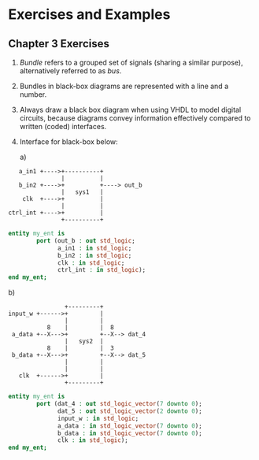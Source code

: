 # Exercises and Examples


## Chapter 3 Exercises


1. _Bundle_ refers to a grouped set of signals (sharing a similar purpose),
   alternatively referred to as _bus_.

2. Bundles in black-box diagrams are represented with a line and a number.

3. Always draw a black box diagram when using VHDL to model digital circuits,
   because diagrams convey information effectively compared to written (coded)
   interfaces.

4. Interface for black-box below:

   a)

```
   a_in1 +---->+----------+
               |          |
   b_in2 +---->+          +----> out_b
               |   sys1   |
    clk  +---->+          |
               |          |
ctrl_int +---->+          |
               +----------+
```

```vhdl
entity my_ent is
        port (out_b : out std_logic;
              a_in1 : in std_logic;
              b_in2 : in std_logic;
              clk : in std_logic;
              ctrl_int : in std_logic);
end my_ent;
```

   b)

```
                +---------+
input_w +------>+         |
                |         |
           8    |         |  8
 a_data +--X--->+         +--X--> dat_4
                |   sys2  |
           8    |         |  3
 b_data +--X--->+         +--X--> dat_5
                |         |
                |         |
   clk  +------>+         |
                +---------+
```

```vhdl
entity my_ent is
        port (dat_4 : out std_logic_vector(7 downto 0);
              dat_5 : out std_logic_vector(2 downto 0);
              input_w : in std_logic;
              a_data : in std_logic_vector(7 downto 0);
              b_data : in std_logic_vector(7 downto 0);
              clk : in std_logic);
end my_ent;
```
